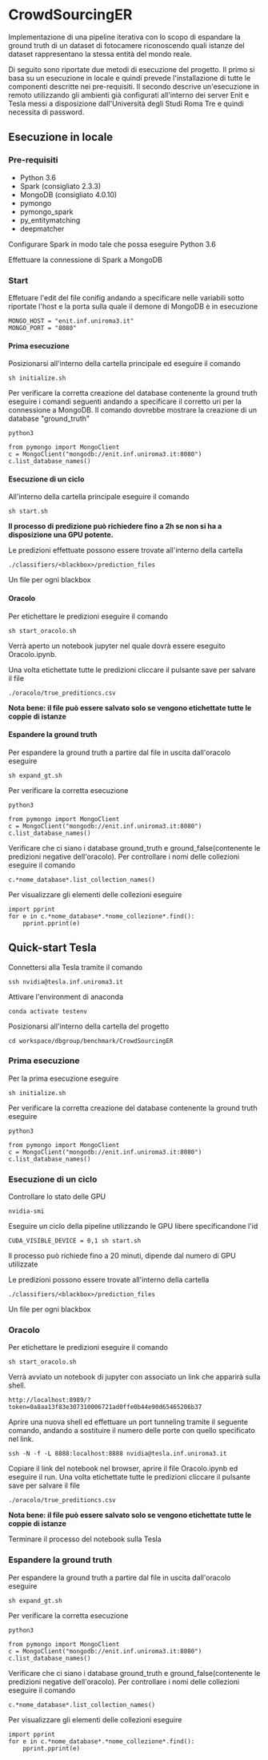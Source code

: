 # CrowdSourcingER

Implementazione di una pipeline iterativa con lo scopo di espandare la ground truth di un dataset di fotocamere
riconoscendo quali istanze del dataset rappresentano la stessa entità del mondo reale.

Di seguito sono riportate due metodi di esecuzione del progetto.
Il primo si basa su un esecuzione in locale e quindi prevede l'installazione di tutte le componenti descritte nei pre-requisiti.
Il secondo descrive un'esecuzione in remoto utilizzando gli ambienti già configurati all'interno dei server Enit e Tesla messi a disposizione dall'Università degli Studi Roma Tre e quindi necessita di password.

## Esecuzione in locale

### Pre-requisiti

- Python 3.6
- Spark (consigliato 2.3.3)
- MongoDB (consigliato 4.0.10)
- pymongo
- pymongo_spark
- py_entitymatching
- deepmatcher

Configurare Spark in modo tale che possa eseguire Python 3.6

Effettuare la connessione di Spark a MongoDB

### Start
Effetuare l'edit del file conifig andando a specificare nelle variabili sotto riportate l'host e la porta
sulla quale il demone di MongoDB è in esecuzione
```
MONGO_HOST = "enit.inf.uniroma3.it"
MONGO_PORT = "8080"
```
#### Prima esecuzione
Posizionarsi all'interno della cartella principale ed eseguire il comando
```
sh initialize.sh
```

Per verificare la corretta creazione del database contenente la ground truth eseguire i comandi seguenti
andando a specificare il corretto uri per la connessione a MongoDB. Il comando dovrebbe mostrare la creazione
di un database "ground_truth"
```
python3

from pymongo import MongoClient
c = MongoClient("mongodb://enit.inf.uniroma3.it:8080")
c.list_database_names()
```

#### Esecuzione di un ciclo
All'interno della cartella principale eseguire il comando
```
sh start.sh
```
**Il processo di predizione può richiedere fino a 2h se non si ha a disposizione una GPU potente.**

Le predizioni effettuate possono essere trovate all'interno della cartella
```
./classifiers/<blackbox>/prediction_files
```
Un file per ogni blackbox

#### Oracolo
Per etichettare le predizioni eseguire il comando
```
sh start_oracolo.sh
```
Verrà aperto un notebook jupyter nel quale dovrà essere eseguito Oracolo.ipynb.

Una volta etichettate tutte le predizioni cliccare il pulsante save per salvare il file
```
./oracolo/true_preditioncs.csv
```
**Nota bene: il file può essere salvato solo se vengono etichettate tutte le coppie di istanze**

#### Espandere la ground truth
Per espandere la ground truth a partire dal file in uscita dall'oracolo eseguire
```
sh expand_gt.sh
```
Per verificare la corretta esecuzione
```
python3

from pymongo import MongoClient
c = MongoClient("mongodb://enit.inf.uniroma3.it:8080")
c.list_database_names()
```
Verificare che ci siano i database ground_truth e ground_false(contenente le predizioni negative dell'oracolo).
Per controllare i nomi delle collezioni eseguire il comando
```
c.*nome_database*.list_collection_names()
```
Per visualizzare gli elementi delle collezioni eseguire
```
import pprint
for e in c.*nome_database*.*nome_collezione*.find():
    pprint.pprint(e)
```



## Quick-start Tesla

Connettersi alla Tesla tramite il comando
```
ssh nvidia@tesla.inf.uniroma3.it
```
Attivare l'environment di anaconda
```
conda activate testenv
```
Posizionarsi all'interno della cartella del progetto
```
cd workspace/dbgroup/benchmark/CrowdSourcingER
```

### Prima esecuzione

Per la prima esecuzione eseguire
```
sh initialize.sh
```
 
Per verificare la corretta creazione del database contenente la ground truth eseguire
```
python3

from pymongo import MongoClient
c = MongoClient("mongodb://enit.inf.uniroma3.it:8080")
c.list_database_names()
```

### Esecuzione di un ciclo

Controllare lo stato delle GPU
```
nvidia-smi
```
Eseguire un ciclo della pipeline utilizzando le GPU libere specificandone l'id
```
CUDA_VISIBLE_DEVICE = 0,1 sh start.sh
```
Il processo può richiede fino a 20 minuti, dipende dal numero di GPU utilizzate


Le predizioni possono essere trovate all'interno della cartella
```
./classifiers/<blackbox>/prediction_files
```
Un file per ogni blackbox

### Oracolo
Per etichettare le predizioni eseguire il comando
```
sh start_oracolo.sh
```
Verrà avviato un notebook di jupyter con associato un link che apparirà sulla shell.
```
http://localhost:8989/?token=0a8aa13f83e307310006721ad0ffe0b44e90d65465206b37
```
Aprire una nuova shell ed effettuare un port tunneling tramite il seguente comando,
andando a sostituire il numero delle porte con quello specificato nel link.
```
ssh -N -f -L 8888:localhost:8888 nvidia@tesla.inf.uniroma3.it
```
Copiare il link del notebook nel browser, aprire il file Oracolo.ipynb ed eseguire il run.
Una volta etichettate tutte le predizioni cliccare il pulsante save per salvare il file
```
./oracolo/true_preditioncs.csv
```
**Nota bene: il file può essere salvato solo se vengono etichettate tutte le coppie di istanze**

Terminare il processo del notebook sulla Tesla


### Espandere la ground truth
Per espandere la ground truth a partire dal file in uscita dall'oracolo eseguire
```
sh expand_gt.sh
```
Per verificare la corretta esecuzione
```
python3

from pymongo import MongoClient
c = MongoClient("mongodb://enit.inf.uniroma3.it:8080")
c.list_database_names()
```
Verificare che ci siano i database ground_truth e ground_false(contenente le predizioni negative dell'oracolo).
Per controllare i nomi delle collezioni eseguire il comando
```
c.*nome_database*.list_collection_names()
```
Per visualizzare gli elementi delle collezioni eseguire
```
import pprint
for e in c.*nome_database*.*nome_collezione*.find():
    pprint.pprint(e)
```




